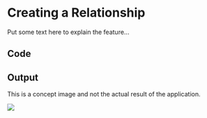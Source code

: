 # Creating a Relationship

Put some text here to explain the feature...

## Code

<code-block src="relationship.txt"/>

## Output

<note>This is a concept image and not the actual result of the application.</note>

![](relationship.png)
